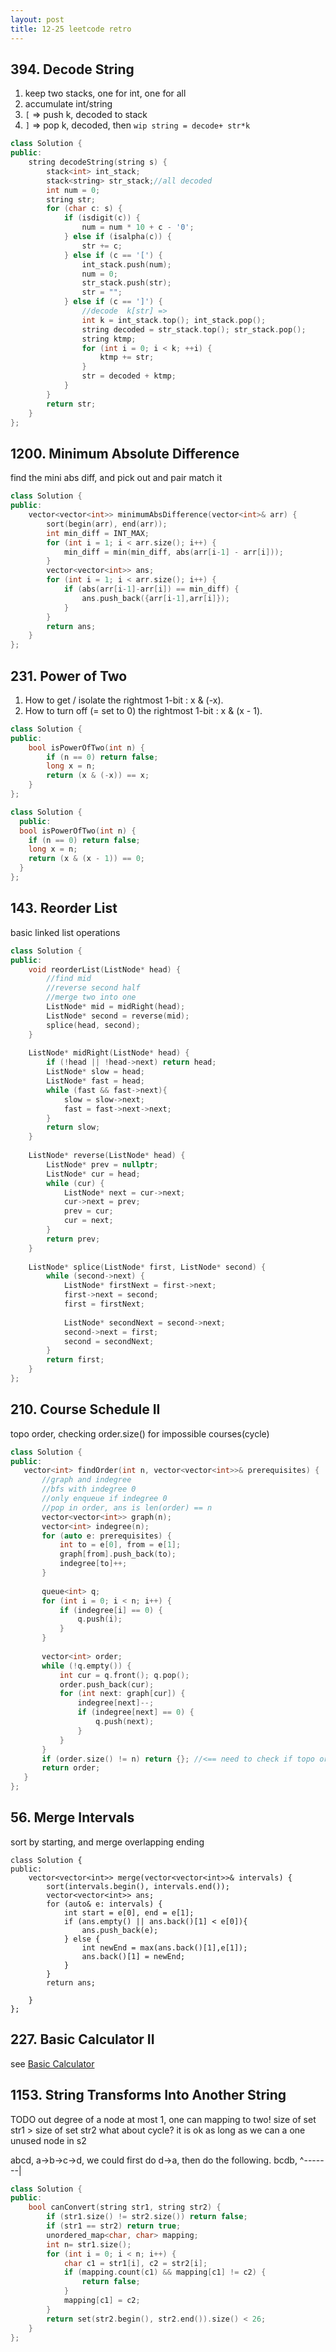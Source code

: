 ```yaml
---
layout: post
title: 12-25 leetcode retro
---
```


## 394. Decode String
1. keep two stacks, one for int, one for all 
2. accumulate int/string
3. `[` => push k, decoded to stack
4. `]` => pop k, decoded, then `wip string = decode+ str*k`

```cpp
class Solution {
public:
    string decodeString(string s) {
        stack<int> int_stack;
        stack<string> str_stack;//all decoded
        int num = 0;
        string str;
        for (char c: s) {
            if (isdigit(c)) {
                num = num * 10 + c - '0';
            } else if (isalpha(c)) {
                str += c;
            } else if (c == '[') {
                int_stack.push(num);
                num = 0;
                str_stack.push(str);
                str = "";
            } else if (c == ']') {
                //decode  k[str] => 
                int k = int_stack.top(); int_stack.pop();
                string decoded = str_stack.top(); str_stack.pop();
                string ktmp;
                for (int i = 0; i < k; ++i) {
                    ktmp += str;
                }
                str = decoded + ktmp;
            }
        }
        return str;
    }
};
```

## 1200. Minimum Absolute Difference

find the mini abs diff, and pick out and pair match it

```cpp
class Solution {
public:
    vector<vector<int>> minimumAbsDifference(vector<int>& arr) {
        sort(begin(arr), end(arr));
        int min_diff = INT_MAX;
        for (int i = 1; i < arr.size(); i++) {
            min_diff = min(min_diff, abs(arr[i-1] - arr[i]));
        }
        vector<vector<int>> ans;
        for (int i = 1; i < arr.size(); i++) {
            if (abs(arr[i-1]-arr[i]) == min_diff) {
                ans.push_back({arr[i-1],arr[i]});
            }
        }
        return ans;
    }
};
```

## 231. Power of Two

1. How to get / isolate the rightmost 1-bit : x & (-x).
2. How to turn off (= set to 0) the rightmost 1-bit : x & (x - 1).
```cpp
class Solution {
public:
    bool isPowerOfTwo(int n) {
        if (n == 0) return false;
        long x = n;
        return (x & (-x)) == x;
    }
};

class Solution {
  public:
  bool isPowerOfTwo(int n) {
    if (n == 0) return false;
    long x = n;
    return (x & (x - 1)) == 0;
  }
};
```
## 143. Reorder List

basic linked list operations

```cpp
class Solution {
public:
    void reorderList(ListNode* head) {
        //find mid
        //reverse second half
        //merge two into one
        ListNode* mid = midRight(head);
        ListNode* second = reverse(mid);
        splice(head, second);
    }
    
    ListNode* midRight(ListNode* head) {
        if (!head || !head->next) return head;
        ListNode* slow = head;
        ListNode* fast = head;
        while (fast && fast->next){
            slow = slow->next;
            fast = fast->next->next;
        }
        return slow;
    }
    
    ListNode* reverse(ListNode* head) {
        ListNode* prev = nullptr;
        ListNode* cur = head;
        while (cur) {
            ListNode* next = cur->next;
            cur->next = prev;
            prev = cur;
            cur = next;
        }
        return prev;
    }
    
    ListNode* splice(ListNode* first, ListNode* second) {
        while (second->next) {
            ListNode* firstNext = first->next;
            first->next = second;
            first = firstNext;
            
            ListNode* secondNext = second->next;
            second->next = first;
            second = secondNext;
        }
        return first;
    }
};
```

## 210. Course Schedule II
 topo order, checking order.size() for impossible courses(cycle)

 ```cpp
 class Solution {
public:
    vector<int> findOrder(int n, vector<vector<int>>& prerequisites) {
        //graph and indegree
        //bfs with indegree 0
        //only enqueue if indegree 0
        //pop in order, ans is len(order) == n
        vector<vector<int>> graph(n);
        vector<int> indegree(n);
        for (auto e: prerequisites) {
            int to = e[0], from = e[1];
            graph[from].push_back(to);
            indegree[to]++;
        }
        
        queue<int> q;
        for (int i = 0; i < n; i++) {
            if (indegree[i] == 0) {
                q.push(i);
            }
        }
        
        vector<int> order;
        while (!q.empty()) {
            int cur = q.front(); q.pop();
            order.push_back(cur);
            for (int next: graph[cur]) {
                indegree[next]--;
                if (indegree[next] == 0) {
                    q.push(next);
                }
            }
        }
        if (order.size() != n) return {}; //<== need to check if topo order cover everyone
        return order;
    }
};
 ```

## 56. Merge Intervals

sort by starting, and merge overlapping ending 

```
class Solution {
public:
    vector<vector<int>> merge(vector<vector<int>>& intervals) {
        sort(intervals.begin(), intervals.end());
        vector<vector<int>> ans;
        for (auto& e: intervals) {
            int start = e[0], end = e[1];
            if (ans.empty() || ans.back()[1] < e[0]){
                ans.push_back(e);
            } else {
                int newEnd = max(ans.back()[1],e[1]);
                ans.back()[1] = newEnd;
            }
        }
        return ans;
        
    }
};
```


## 227. Basic Calculator II
see [Basic Calculator](https://longwei.github.io/basic-calculator/)


## 1153. String Transforms Into Another String

TODO 
out degree of a node at most 1, one can mapping to two!
size of set str1 > size of set str2
what about cycle? it is ok as long as we can a one  unused node in s2

abcd,    a->b->c->d, we could first do d->a, then do the following.
bcdb,          ^-------|



```cpp
class Solution {
public:
    bool canConvert(string str1, string str2) {
        if (str1.size() != str2.size()) return false;
        if (str1 == str2) return true;
        unordered_map<char, char> mapping;
        int n= str1.size();
        for (int i = 0; i < n; i++) {
            char c1 = str1[i], c2 = str2[i];
            if (mapping.count(c1) && mapping[c1] != c2) {
                return false;
            }
            mapping[c1] = c2;
        }
        return set(str2.begin(), str2.end()).size() < 26;
    }
};
```



